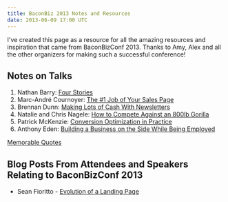 ```yaml
---
title: BaconBiz 2013 Notes and Resources
date: 2013-06-09 17:00 UTC
---
```


I've created this page as a resource for all the amazing resources and inspiration that came from BaconBizConf 2013. Thanks to Amy, Alex and all the other organizers for making such a successful conference!
<h2>Notes on Talks</h2>
<ol>
	<li>Nathan Barry: <a title="Nathan Barry – Four Stories" href="http://matthewlehner.net/nathan-barry-four-stories/">Four Stories</a></li>
	<li>Marc-André Cournoyer: <a title="Marc-André Cournoyer – The #1 Job of Your Sales Page" href="http://matthewlehner.net/marc-andre-cournoyer-the-1-job-of-your-sales-page/">The #1 Job of Your Sales Page</a></li>
	<li>Brennan Dunn: <a title="Brennan Dunn – Making Lots of Cash With Newsletters" href="http://matthewlehner.net/brennan-dunn-making-lots-of-cash-with-newsletters/">Making Lots of Cash With Newsletters</a></li>
	<li>Natalie and Chris Nagele: <a title="Natalie and Chris Nagele – How to Compete Against an 800lb Gorilla" href="http://matthewlehner.net/natalie-and-chris-nagele-how-to-compete-against-an-800lb-gorilla/">How to Compete Against an 800lb Gorilla</a></li>
	<li>Patrick McKenzie: <a title="Patrick McKenzie – Conversion Optimization in Practice" href="http://matthewlehner.net/patrick-mckenzie-conversion-optimization-in-practice/">Conversion Optimization in Practice</a></li>
	<li>Anthony Eden: <a title="Anthony Eden – Building a Business on the Side While Being Employed" href="http://matthewlehner.net/anthony-eden-building-a-business-on-the-side-while-being-employed/">Building a Business on the Side While Being Employed</a></li>
</ol>
<a title="Memorable Quotes From BaconBizConf 2013" href="http://matthewlehner.net/memorable-quotes-from-baconbizconf-2013/">Memorable Quotes</a>
<h2>Blog Posts From Attendees and Speakers Relating to BaconBizConf 2013</h2>
<ul>
	<li>Sean Fioritto - <a href="http://www.planningforaliens.com/blog/2013/06/02/evolution-of-landing-page/">Evolution of a Landing Page</a></li>
</ul>
